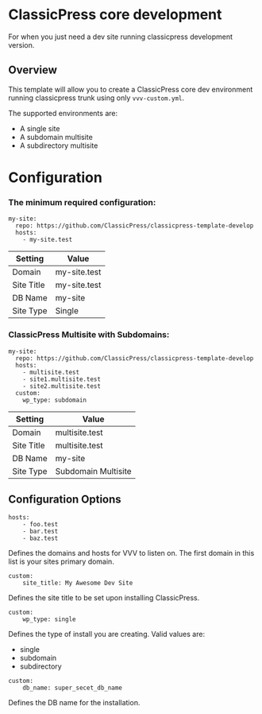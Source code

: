 # ClassicPress core development

For when you just need a dev site running classicpress development version. 

## Overview

This template will allow you to create a ClassicPress core dev environment running classicpress trunk using only `vvv-custom.yml`.

The supported environments are:

- A single site
- A subdomain multisite
- A subdirectory multisite

# Configuration

### The minimum required configuration:

```
my-site:
  repo: https://github.com/ClassicPress/classicpress-template-develop
  hosts:
    - my-site.test
```

| Setting    | Value        |
|------------|--------------|
| Domain     | my-site.test |
| Site Title | my-site.test |
| DB Name    | my-site      |
| Site Type  | Single       |

### ClassicPress Multisite with Subdomains:

```
my-site:
  repo: https://github.com/ClassicPress/classicpress-template-develop
  hosts:
    - multisite.test
    - site1.multisite.test
    - site2.multisite.test
  custom:
    wp_type: subdomain
```
| Setting    | Value               |
|------------|---------------------|
| Domain     | multisite.test      |
| Site Title | multisite.test      |
| DB Name    | my-site             |
| Site Type  | Subdomain Multisite |

## Configuration Options

```
hosts:
    - foo.test
    - bar.test
    - baz.test
```
Defines the domains and hosts for VVV to listen on. 
The first domain in this list is your sites primary domain.

```
custom:
    site_title: My Awesome Dev Site
```
Defines the site title to be set upon installing ClassicPress.

```
custom:
    wp_type: single
```
Defines the type of install you are creating.
Valid values are:
- single
- subdomain
- subdirectory

```
custom:
    db_name: super_secet_db_name
```
Defines the DB name for the installation.


